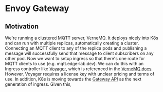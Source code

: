 # Envoy Gateway

## Motivation

We're running a clustered MQTT server, VerneMQ. It deploys nicely into K8s and can run with multiple replicas, automatically creating a cluster. Connecting an MQTT client to any of the replica pods and publishing a message will successfully send that message to client subscribers on any other pod. Now we want to setup ingress so that there's one route for MQTT clients to use (e.g. mqtt.edge-lab.dev). We can do this with an Ingress controller like [Voyager](https://github.com/voyagermesh/voyager), which is referenced in the [VerneMQ docs](https://docs.vernemq.com/guides/vernemq-on-kubernetes). However, Voyager requires a license key with unclear pricing and terms of use. In addition, K8s is moving towards the [Gateway API](https://gateway-api.sigs.k8s.io/) as the next generation of ingress. Given this, 
